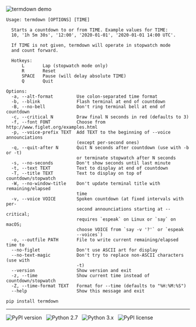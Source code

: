 ![termdown demo](/termdown.gif?raw=true)

```
Usage: termdown [OPTIONS] [TIME]

  Starts a countdown to or from TIME. Example values for TIME:
  10, '1h 5m 30s', '12:00', '2020-01-01', '2020-01-01 14:00 UTC'.

  If TIME is not given, termdown will operate in stopwatch mode
  and count forward.

  Hotkeys:
      L       Lap (stopwatch mode only)
      R       Reset
      SPACE   Pause (will delay absolute TIME)
      Q       Quit

Options:
  -a, --alt-format         Use colon-separated time format
  -b, --blink              Flash terminal at end of countdown
  -B, --no-bell            Don't ring terminal bell at end of countdown
  -c, --critical N         Draw final N seconds in red (defaults to 3)
  -f, --font FONT          Choose from http://www.figlet.org/examples.html
  -p, --voice-prefix TEXT  Add TEXT to the beginning of --voice announciations
                           (except per-second ones)
  -q, --quit-after N       Quit N seconds after countdown (use with -b or -t)
                           or terminate stopwatch after N seconds
  -s, --no-seconds         Don't show seconds until last minute
  -t, --text TEXT          Text to display at end of countdown
  -T, --title TEXT         Text to display on top of countdown/stopwatch
  -W, --no-window-title    Don't update terminal title with remaining/elapsed
                           time
  -v, --voice VOICE        Spoken countdown (at fixed intervals with per-
                           second announciations starting at --critical;
                           requires `espeak` on Linux or `say` on macOS;
                           choose VOICE from `say -v '?'` or `espeak
                           --voices`)
  -o, --outfile PATH       File to write current remaining/elapsed time to
  --no-figlet              Don't use ASCII art for display
  --no-text-magic          Don't try to replace non-ASCII characters (use with
                           -t)
  --version                Show version and exit
  -z, --time               Show current time instead of countdown/stopwatch
  -Z, --time-format TEXT   Format for --time (defaults to "%H:%M:%S")
  --help                   Show this message and exit
```

```
pip install termdown
```

------------------------------------------------------------------------

![PyPI version](http://img.shields.io/pypi/v/termdown.svg) &nbsp; ![Python 2.7](http://img.shields.io/badge/Python-2.7-green.svg) &nbsp; ![Python 3.x](http://img.shields.io/badge/Python-3.x-green.svg) &nbsp; ![PyPI license](http://img.shields.io/badge/License-GPLv3-red.svg)
